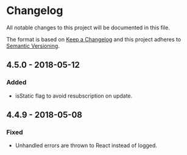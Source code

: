 # Changelog

All notable changes to this project will be documented in this file.

The format is based on [Keep a Changelog](http://keepachangelog.com/en/1.0.0/)
and this project adheres to [Semantic Versioning](http://semver.org/spec/v2.0.0.html).

## 4.5.0 - 2018-05-12

### Added

* isStatic flag to avoid resubscription on update.

## 4.4.9 - 2018-05-08

### Fixed

* Unhandled errors are thrown to React instead of logged.
